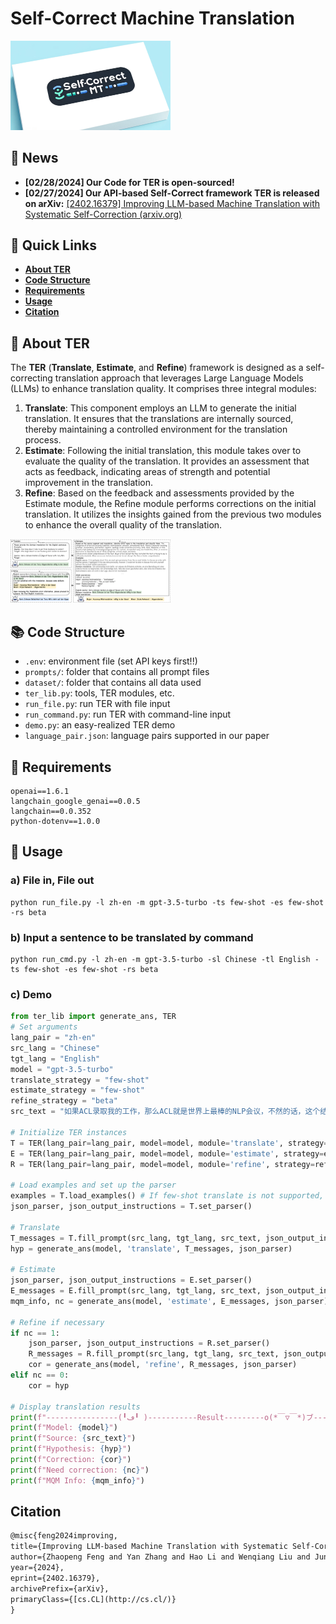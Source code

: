 # Self-Correct Machine Translation

<img src="./paper/sign.png" style="zoom:25%;" />

## **🔔 News**

- **[02/28/2024] Our Code for TER is open-sourced!**
- **[02/27/2024] Our API-based Self-Correct framework TER is released on arXiv:** [[2402.16379] Improving LLM-based Machine Translation with Systematic Self-Correction (arxiv.org)](https://arxiv.org/abs/2402.16379)

## **🚀 Quick Links**

- **[About TER](https://www.notion.so/Self-Correct-Machine-Translation-11f9e63afc4d4b60a95b63fb09e2dcf7?pvs=21)**
- **[Code Structure](https://www.notion.so/Self-Correct-Machine-Translation-11f9e63afc4d4b60a95b63fb09e2dcf7?pvs=21)**
- **[Requirements](https://www.notion.so/Self-Correct-Machine-Translation-11f9e63afc4d4b60a95b63fb09e2dcf7?pvs=21)**
- **[Usage](https://www.notion.so/Self-Correct-Machine-Translation-11f9e63afc4d4b60a95b63fb09e2dcf7?pvs=21)**
- **[Citation](https://www.notion.so/Self-Correct-Machine-Translation-11f9e63afc4d4b60a95b63fb09e2dcf7?pvs=21)**

## **🤖** About TER

The **TER** (**Translate**, **Estimate**, and **Refine**) framework is designed as a self-correcting translation approach that leverages Large Language Models (LLMs) to enhance translation quality. It comprises three integral modules:

1. **Translate**: This component employs an LLM to generate the initial translation. It ensures that the translations are internally sourced, thereby maintaining a controlled environment for the translation process.
2. **Estimate**: Following the initial translation, this module takes over to evaluate the quality of the translation. It provides an assessment that acts as feedback, indicating areas of strength and potential improvement in the translation.
3. **Refine**: Based on the feedback and assessments provided by the Estimate module, the Refine module performs corrections on the initial translation. It utilizes the insights gained from the previous two modules to enhance the overall quality of the translation.

<img src="./paper/framework.png" alt="framework.png" style="zoom:25%;" />

## **📚** Code Structure

- `.env`: environment file (set API keys first!!)
- `prompts/`: folder that contains all prompt files
- `dataset/`: folder that contains all data used
- `ter_lib.py`: tools, TER modules, etc.
- `run_file.py`: run TER with file input
- `run_command.py`: run TER with command-line input
- `demo.py`: an easy-realized TER demo
- `language_pair.json`: language pairs supported in our paper

## **📃** Requirements

```
openai==1.6.1
langchain_google_genai==0.0.5
langchain==0.0.352
python-dotenv==1.0.0
```

## **💁** Usage

### a) File in, File out

```
python run_file.py -l zh-en -m gpt-3.5-turbo -ts few-shot -es few-shot -rs beta
```

### b) Input a sentence to be translated by command

```
python run_cmd.py -l zh-en -m gpt-3.5-turbo -sl Chinese -tl English -ts few-shot -es few-shot -rs beta
```

### c) Demo

```python
from ter_lib import generate_ans, TER    
# Set arguments
lang_pair = "zh-en"
src_lang = "Chinese"
tgt_lang = "English"
model = "gpt-3.5-turbo"
translate_strategy = "few-shot"
estimate_strategy = "few-shot"
refine_strategy = "beta"
src_text = "如果ACL录取我的工作，那么ACL就是世界上最棒的NLP会议，不然的话，这个结论就有待商榷。"

# Initialize TER instances
T = TER(lang_pair=lang_pair, model=model, module='translate', strategy=translate_strategy)
E = TER(lang_pair=lang_pair, model=model, module='estimate', strategy=estimate_strategy)
R = TER(lang_pair=lang_pair, model=model, module='refine', strategy=refine_strategy)

# Load examples and set up the parser
examples = T.load_examples() # If few-shot translate is not supported, automatically use zero-shot translate
json_parser, json_output_instructions = T.set_parser()

# Translate
T_messages = T.fill_prompt(src_lang, tgt_lang, src_text, json_output_instructions, examples)
hyp = generate_ans(model, 'translate', T_messages, json_parser)

# Estimate
json_parser, json_output_instructions = E.set_parser()
E_messages = E.fill_prompt(src_lang, tgt_lang, src_text, json_output_instructions, examples, hyp)
mqm_info, nc = generate_ans(model, 'estimate', E_messages, json_parser)

# Refine if necessary
if nc == 1:
    json_parser, json_output_instructions = R.set_parser()
    R_messages = R.fill_prompt(src_lang, tgt_lang, src_text, json_output_instructions, examples, hyp, mqm_info)
    cor = generate_ans(model, 'refine', R_messages, json_parser)
elif nc == 0:
    cor = hyp

# Display translation results
print(f"----------------(╹ڡ╹ )-----------Result---------o(*￣▽￣*)ブ-----------------")
print(f"Model: {model}")
print(f"Source: {src_text}")
print(f"Hypothesis: {hyp}")
print(f"Correction: {cor}")
print(f"Need correction: {nc}")
print(f"MQM Info: {mqm_info}")
```

## Citation

```latex
@misc{feng2024improving,
title={Improving LLM-based Machine Translation with Systematic Self-Correction},
author={Zhaopeng Feng and Yan Zhang and Hao Li and Wenqiang Liu and Jun Lang and Yang Feng and Jian Wu and Zuozhu Liu},
year={2024},
eprint={2402.16379},
archivePrefix={arXiv},
primaryClass={[cs.CL](http://cs.cl/)}
}
```